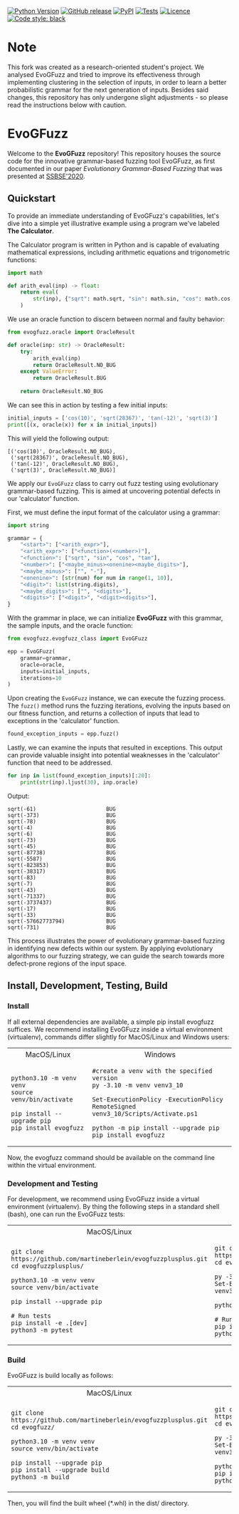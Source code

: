 [![Python Version](https://img.shields.io/pypi/pyversions/evogfuzz)](https://pypi.org/project/evogfuzz/)
[![GitHub release](https://img.shields.io/github/v/release/martineberlein/evogfuzzplusplus)](https://github.com/martineberlein/evogfuzzplusplus/releases)
[![PyPI](https://img.shields.io/pypi/v/evogfuzz)](https://pypi.org/project/evogfuzz/)
[![Tests](https://github.com/martineberlein/evogfuzzplusplus/actions/workflows/test_evogfuzz.yml/badge.svg)](https://github.com/martineberlein/evogfuzzplusplus/actions/workflows/test_evogfuzz.yml)
[![Licence](https://img.shields.io/github/license/martineberlein/evogfuzzplusplus)](https://img.shields.io/github/license/martineberlein/evogfuzzplusplus)
[![Code style: black](https://img.shields.io/badge/code%20style-black-000000.svg)](https://github.com/psf/black)
&nbsp;

# Note

This fork was created as a research-oriented student's project. We analysed EvoGFuzz and tried to improve its effectiveness through implementing clustering in the selection of inputs, in order to learn a better probabilistic grammar for the next generation of inputs. Besides said changes, this repository has only undergone slight adjustments - so please read the instructions below with caution.

# EvoGFuzz

Welcome to the **EvoGFuzz** repository! This repository houses the source code for the innovative grammar-based fuzzing tool EvoGFuzz, as first documented in our paper _Evolutionary Grammar-Based Fuzzing_ that was presented at [SSBSE'2020](http://ssbse2020.di.uniba.it/).

## Quickstart

To provide an immediate understanding of EvoGFuzz's capabilities, let's dive into a simple yet illustrative example using a program we've labeled **The Calculator**.

The Calculator program is written in Python and is capable of evaluating mathematical expressions, including arithmetic equations and trigonometric functions:

```python
import math

def arith_eval(inp) -> float:
    return eval(
        str(inp), {"sqrt": math.sqrt, "sin": math.sin, "cos": math.cos, "tan": math.tan}
    )
```

We use an oracle function to discern between normal and faulty behavior:

```python 
from evogfuzz.oracle import OracleResult

def oracle(inp: str) -> OracleResult:
    try:
        arith_eval(inp)
        return OracleResult.NO_BUG
    except ValueError:
        return OracleResult.BUG
    
    return OracleResult.NO_BUG
``` 

We can see this in action by testing a few initial inputs:

```python
initial_inputs = ['cos(10)', 'sqrt(28367)', 'tan(-12)', 'sqrt(3)']
print([(x, oracle(x)) for x in initial_inputs])
```

This will yield the following output:

```
[('cos(10)', OracleResult.NO_BUG),
 ('sqrt(28367)', OracleResult.NO_BUG),
 ('tan(-12)', OracleResult.NO_BUG),
 ('sqrt(3)', OracleResult.NO_BUG)]
```

We apply our `EvoGFuzz` class to carry out fuzz testing using evolutionary grammar-based fuzzing. This is aimed at uncovering potential defects in our 'calculator' function.

First, we must define the input format of the calculator using a grammar:

```python
import string

grammar = {
    "<start>": ["<arith_expr>"],
    "<arith_expr>": ["<function>(<number>)"],
    "<function>": ["sqrt", "sin", "cos", "tan"],
    "<number>": ["<maybe_minus><onenine><maybe_digits>"],
    "<maybe_minus>": ["", "-"],
    "<onenine>": [str(num) for num in range(1, 10)],
    "<digit>": list(string.digits),
    "<maybe_digits>": ["", "<digits>"],
    "<digits>": ["<digit>", "<digit><digits>"],
}
```

With the grammar in place, we can initialize **EvoGFuzz** with this grammar, the sample inputs, and the oracle function:

```python
from evogfuzz.evogfuzz_class import EvoGFuzz

epp = EvoGFuzz(
    grammar=grammar,
    oracle=oracle,
    inputs=initial_inputs,
    iterations=10
)
```

Upon creating the `EvoGFuzz` instance, we can execute the fuzzing process. The `fuzz()` method runs the fuzzing iterations, evolving the inputs based on our fitness function, and returns a collection of inputs that lead to exceptions in the 'calculator' function.

```python
found_exception_inputs = epp.fuzz()
```

Lastly, we can examine the inputs that resulted in exceptions.
This output can provide valuable insight into potential weaknesses in the 'calculator' function that need to be addressed.

```python
for inp in list(found_exception_inputs)[:20]:
    print(str(inp).ljust(30), inp.oracle)
```

Output:

````
sqrt(-61)                      BUG
sqrt(-373)                     BUG
sqrt(-78)                      BUG
sqrt(-4)                       BUG
sqrt(-6)                       BUG
sqrt(-73)                      BUG
sqrt(-45)                      BUG
sqrt(-87738)                   BUG
sqrt(-5587)                    BUG
sqrt(-823853)                  BUG
sqrt(-38317)                   BUG
sqrt(-83)                      BUG
sqrt(-7)                       BUG
sqrt(-43)                      BUG
sqrt(-71337)                   BUG
sqrt(-3737437)                 BUG
sqrt(-17)                      BUG
sqrt(-33)                      BUG
sqrt(-57662773794)             BUG
sqrt(-731)                     BUG
````

This process illustrates the power of evolutionary grammar-based fuzzing in identifying new defects within our system.
By applying evolutionary algorithms to our fuzzing strategy, we can guide the search towards more defect-prone regions of the input space.

## Install, Development, Testing, Build

### Install
If all external dependencies are available, a simple pip install evogfuzz suffices.
We recommend installing EvoGFuzz inside a virtual environment (virtualenv), commands differ slightly for MacOS/Linux and Windows users:

<table>
<tr>
<th style="font-weight: normal;">MacOS/Linux</th>
<th style="font-weight: normal;">Windows</th>
</tr>
<tr>
<td>

```
python3.10 -m venv venv
source venv/bin/activate

pip install --upgrade pip
pip install evogfuzz
```
</td>
<td>

```
#create a venv with the specified version
py -3.10 -m venv venv3_10

Set-ExecutionPolicy -ExecutionPolicy RemoteSigned
venv3_10/Scripts/Activate.ps1

python -m pip install --upgrade pip
pip install evogfuzz
```
</td>
</tr>
</table>

Now, the evogfuzz command should be available on the command line within the virtual environment.

### Development and Testing

For development, we recommend using EvoGFuzz inside a virtual environment (virtualenv).
By thing the following steps in a standard shell (bash), one can run the EvoGFuzz tests:

<table>
<tr>
<th style="font-weight: normal;">MacOS/Linux</th>
<th style="font-weight: normal;">Windows</th>
</tr>
<tr>
<td>

```
git clone https://github.com/martineberlein/evogfuzzplusplus.git
cd evogfuzzplusplus/

python3.10 -m venv venv
source venv/bin/activate

pip install --upgrade pip

# Run tests
pip install -e .[dev]
python3 -m pytest
```
</td>
<td>

```
git clone https://github.com/martineberlein/evogfuzzplusplus.git
cd evogfuzzplusplus/

py -3.10 -m venv venv3_10
Set-ExecutionPolicy -ExecutionPolicy RemoteSigned
venv3_10/Scripts/Activate.ps1

python -m pip install --upgrade pip

# Run tests
pip install -e .[dev]
python -m pytest
```
</td>
</tr>
</table>


### Build

EvoGFuzz is build locally as follows:

<table>
<tr>
<th style="font-weight: normal;">MacOS/Linux</th>
<th style="font-weight: normal;">Windows</th>
</tr>
<tr>
<td>

```
git clone https://github.com/martineberlein/evogfuzzplusplus.git
cd evogfuzz/

python3.10 -m venv venv
source venv/bin/activate

pip install --upgrade pip
pip install --upgrade build
python3 -m build
```
</td>
<td>

```
git clone https://github.com/martineberlein/evogfuzzplusplus.git
cd evogfuzz/

py -3.10 -m venv venv3_10
Set-ExecutionPolicy -ExecutionPolicy RemoteSigned
venv3_10/Scripts/Activate.ps1

python -m pip install --upgrade pip
pip install --upgrade build
python -m build
```
</td>
</tr>
</table>


Then, you will find the built wheel (*.whl) in the dist/ directory.
